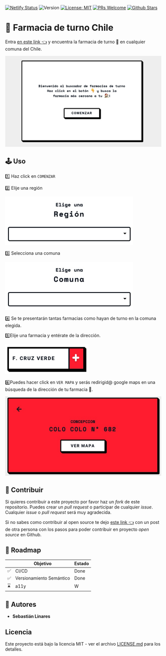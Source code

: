 [![Netlify Status](https://img.shields.io/netlify/77ad9108-250a-4ab8-a818-e5b06f2ffbc8)](https://app.netlify.com/sites/farmaciadeturnochile/deploys) ![Version](https://img.shields.io/github/v/tag/sebaLinares/farmacia-de-turno-chile-react) [![License: MIT](https://img.shields.io/badge/License-MIT-red.svg)](https://github.com/sebaLinares/farmacia-de-turno-chile-react/blob/master/LICENSE) [![PRs Welcome](https://img.shields.io/badge/PRs-welcome-brightgreen.svg)](https://github.com/sebaLinares/farmacia-de-turno-chile-react/pulls) [![Github Stars](https://img.shields.io/github/stars/sebaLinares/farmacia-de-turno-chile-react)](https://github.com/sebaLinares/farmacia-de-turno-react-chile/stargazers)

# 🚀 Farmacia de turno Chile

<!-- ![foto banner](https://raw.githubusercontent.com/sebaLinares/screenshots/master/farmacias-de-turno-chile-react/init-xl.jpg) -->

Entra [en este link 👈](https://farmaciadeturnochile.netlify.com/) y encuentra la farmacia de turno 💊 en cualquier comuna del Chile.

![foto-sm](https://raw.githubusercontent.com/sebaLinares/screenshots/master/farmacias-de-turno-chile-react/init-sm.jpg)

## 🕹 Uso

1️⃣ Haz click en `COMENZAR`

2️⃣ Elije una región

![foto-sm](https://raw.githubusercontent.com/sebaLinares/screenshots/master/farmacias-de-turno-chile-react/region.jpg)

3️⃣ Selecciona una comuna

![foto-sm](https://raw.githubusercontent.com/sebaLinares/screenshots/master/farmacias-de-turno-chile-react/comuna.jpg)

4️⃣ Se te presentarán tantas farmacias como hayan de turno en la comuna elegida.

5️⃣Elije una farmacia y entérate de la dirección.

![foto-sm](https://raw.githubusercontent.com/sebaLinares/screenshots/master/farmacias-de-turno-chile-react/farmacia-card.jpg)

6️⃣Puedes hacer click en `VER MAPA` y serás redirigid@ google maps en una búsqueda de la dirección de tu farmacia 📍.

![foto-sm](https://raw.githubusercontent.com/sebaLinares/screenshots/master/farmacias-de-turno-chile-react/farmacia.jpg)

## 🤝 Contribuir

Si quieres contribuir a este proyecto por favor haz un _fork_ de este repositorio. Puedes crear un _pull request_ o participar de cualquier _issue_. Cualquier _issue_ o _pull request_ será muy agradecida.

Si no sabes como contribuir al open source te dejo [este link 👈](https://codeburst.io/a-step-by-step-guide-to-making-your-first-github-contribution-5302260a2940) con un post de otra persona con los pasos para poder contribuir en proyecto _open source_ en Github.

## :car: Roadmap

| &nbsp;      | Objetivo                 | Estado |
| ----------- | ------------------------ | ------ |
| ✅          | CI/CD                    | Done   |
| ✅          | Versionamiento Semántico | Done   |
| :hourglass: | a11y                     | W      |

## 👀 Autores

- **Sebastián Linares**

## Licencia

Este proyecto está bajo la licencia MIT - ver el archivo [LICENSE.md](LICENSE.md) para los detalles.
